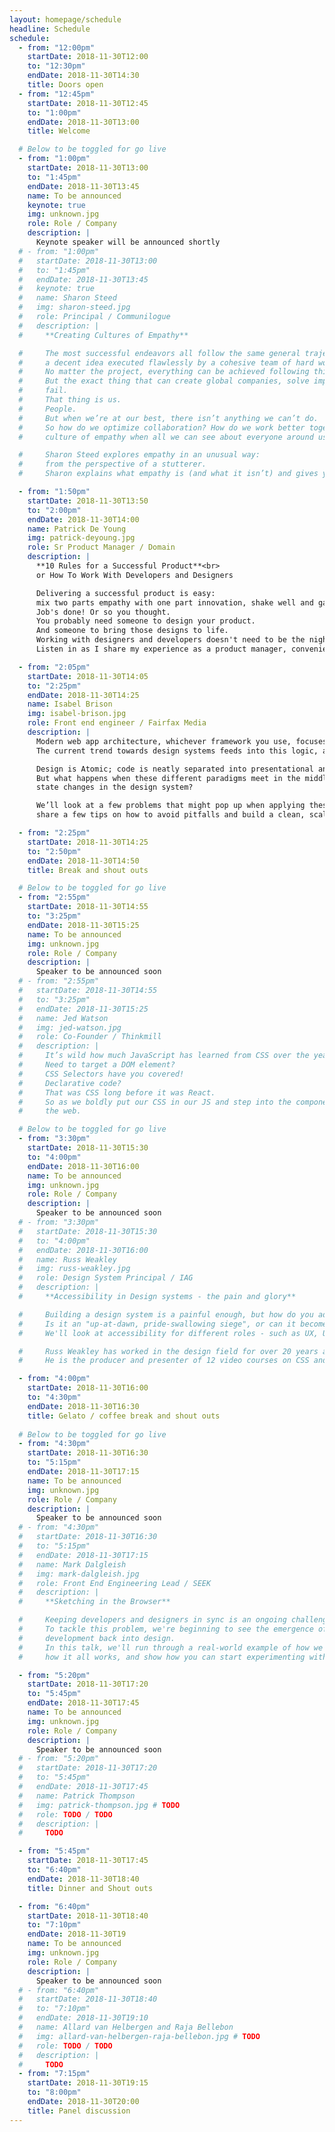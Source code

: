 ```yaml
---
layout: homepage/schedule
headline: Schedule
schedule:
  - from: "12:00pm"
    startDate: 2018-11-30T12:00
    to: "12:30pm"
    endDate: 2018-11-30T14:30
    title: Doors open
  - from: "12:45pm"
    startDate: 2018-11-30T12:45
    to: "1:00pm"
    endDate: 2018-11-30T13:00
    title: Welcome

  # Below to be toggled for go live
  - from: "1:00pm"
    startDate: 2018-11-30T13:00
    to: "1:45pm"
    endDate: 2018-11-30T13:45
    name: To be announced
    keynote: true
    img: unknown.jpg
    role: Role / Company
    description: |
      Keynote speaker will be announced shortly
  # - from: "1:00pm"
  #   startDate: 2018-11-30T13:00
  #   to: "1:45pm"
  #   endDate: 2018-11-30T13:45
  #   keynote: true
  #   name: Sharon Steed
  #   img: sharon-steed.jpg
  #   role: Principal / Communilogue
  #   description: |
  #     **Creating Cultures of Empathy**

  #     The most successful endeavors all follow the same general trajectory:
  #     a decent idea executed flawlessly by a cohesive team of hard workers.
  #     No matter the project, everything can be achieved following this general guideline.
  #     But the exact thing that can create global companies, solve impossible problems, and bring ideas to life is also the same reason why so many companies
  #     fail.
  #     That thing is us.
  #     People.
  #     But when we’re at our best, there isn’t anything we can’t do.
  #     So how do we optimize collaboration? How do we work better together even if we don’t see eye to eye with everyone on our teams? And how do we create a
  #     culture of empathy when all we can see about everyone around us is our differences?

  #     Sharon Steed explores empathy in an unusual way:
  #     from the perspective of a stutterer.
  #     Sharon explains what empathy is (and what it isn’t) and gives you the tools you need to create a culture of empathy on your team.

  - from: "1:50pm"
    startDate: 2018-11-30T13:50
    to: "2:00pm"
    endDate: 2018-11-30T14:00
    name: Patrick De Young
    img: patrick-deyoung.jpg
    role: Sr Product Manager / Domain
    description: |
      **10 Rules for a Successful Product**<br>
      or How To Work With Developers and Designers

      Delivering a successful product is easy:
      mix two parts empathy with one part innovation, shake well and garnish with the JavaScript framework of your choice.
      Job's done! Or so you thought.
      You probably need someone to design your product.
      And someone to bring those designs to life.
      Working with designers and developers doesn't need to be the nightmare you're imagining.
      Listen in as I share my experience as a product manager, conveniently distilled into 10 rules for delivering a successful product.

  - from: "2:05pm"
    startDate: 2018-11-30T14:05
    to: "2:25pm"
    endDate: 2018-11-30T14:25
    name: Isabel Brison
    img: isabel-brison.jpg
    role: Front end engineer / Fairfax Media
    description: |
      Modern web app architecture, whichever framework you use, focuses on separation of concerns and reusability.
      The current trend towards design systems feeds into this logic, abstracting a highly reusable presentational layer.

      Design is Atomic; code is neatly separated into presentational and container components.
      But what happens when these different paradigms meet in the middle? Should the app architecture be influenced by Atomic principles? How do we represent
      state changes in the design system?

      We’ll look at a few problems that might pop up when applying these principles to a real world product (especially when working to tight deadlines) and
      share a few tips on how to avoid pitfalls and build a clean, scalable codebase, all while staying on speaking terms with the design team.

  - from: "2:25pm"
    startDate: 2018-11-30T14:25
    to: "2:50pm"
    endDate: 2018-11-30T14:50
    title: Break and shout outs

  # Below to be toggled for go live
  - from: "2:55pm"
    startDate: 2018-11-30T14:55
    to: "3:25pm"
    endDate: 2018-11-30T15:25
    name: To be announced
    img: unknown.jpg
    role: Role / Company
    description: |
      Speaker to be announced soon
  # - from: "2:55pm"
  #   startDate: 2018-11-30T14:55
  #   to: "3:25pm"
  #   endDate: 2018-11-30T15:25
  #   name: Jed Watson
  #   img: jed-watson.jpg
  #   role: Co-Founder / Thinkmill
  #   description: |
  #     It’s wild how much JavaScript has learned from CSS over the years.
  #     Need to target a DOM element?
  #     CSS Selectors have you covered!
  #     Declarative code?
  #     That was CSS long before it was React.
  #     So as we boldly put our CSS in our JS and step into the component age, let’s take a look at some other lessons we can learn from the design language of
  #     the web.

  # Below to be toggled for go live
  - from: "3:30pm"
    startDate: 2018-11-30T15:30
    to: "4:00pm"
    endDate: 2018-11-30T16:00
    name: To be announced
    img: unknown.jpg
    role: Role / Company
    description: |
      Speaker to be announced soon
  # - from: "3:30pm"
  #   startDate: 2018-11-30T15:30
  #   to: "4:00pm"
  #   endDate: 2018-11-30T16:00
  #   name: Russ Weakley
  #   img: russ-weakley.jpg
  #   role: Design System Principal / IAG
  #   description: |
  #     **Accessibility in Design systems - the pain and glory**

  #     Building a design system is a painful enough, but how do you add accessibility into the mix?
  #     Is it an "up-at-dawn, pride-swallowing siege", or can it become part of the normal work flow.
  #     We'll look at accessibility for different roles - such as UX, UI and devs, as well as where accessibility should be injected into the process.

  #     Russ Weakley has worked in the design field for over 20 years as a Design System Architect, User Experience professional, Front-end Developer and trainer.
  #     He is the producer and presenter of 12 video courses on CSS and Responsive Web Design and is passionate about accessibility and web standards.

  - from: "4:00pm"
    startDate: 2018-11-30T16:00
    to: "4:30pm"
    endDate: 2018-11-30T16:30
    title: Gelato / coffee break and shout outs
  
  # Below to be toggled for go live
  - from: "4:30pm"
    startDate: 2018-11-30T16:30
    to: "5:15pm"
    endDate: 2018-11-30T17:15
    name: To be announced
    img: unknown.jpg
    role: Role / Company
    description: |
      Speaker to be announced soon
  # - from: "4:30pm"
  #   startDate: 2018-11-30T16:30
  #   to: "5:15pm"
  #   endDate: 2018-11-30T17:15
  #   name: Mark Dalgleish
  #   img: mark-dalgleish.jpg
  #   role: Front End Engineering Lead / SEEK
  #   description: |
  #     **Sketching in the Browser**

  #     Keeping developers and designers in sync is an ongoing challenge for our industry.
  #     To tackle this problem, we're beginning to see the emergence of a new breed of code-powered design tooling, providing a true feedback loop from
  #     development back into design.
  #     In this talk, we'll run through a real-world example of how we generated a shared Sketch library from our React-based design system, have a closer look at
  #     how it all works, and show how you can start experimenting with this technique yourself.

  - from: "5:20pm"
    startDate: 2018-11-30T17:20
    to: "5:45pm"
    endDate: 2018-11-30T17:45
    name: To be announced
    img: unknown.jpg
    role: Role / Company
    description: |
      Speaker to be announced soon
  # - from: "5:20pm"
  #   startDate: 2018-11-30T17:20
  #   to: "5:45pm"
  #   endDate: 2018-11-30T17:45
  #   name: Patrick Thompson
  #   img: patrick-thompson.jpg # TODO
  #   role: TODO / TODO
  #   description: |
  #     TODO

  - from: "5:45pm"
    startDate: 2018-11-30T17:45
    to: "6:40pm"
    endDate: 2018-11-30T18:40
    title: Dinner and Shout outs

  - from: "6:40pm"
    startDate: 2018-11-30T18:40
    to: "7:10pm"
    endDate: 2018-11-30T19
    name: To be announced
    img: unknown.jpg
    role: Role / Company
    description: |
      Speaker to be announced soon
  # - from: "6:40pm"
  #   startDate: 2018-11-30T18:40
  #   to: "7:10pm"
  #   endDate: 2018-11-30T19:10
  #   name: Allard van Helbergen and Raja Bellebon
  #   img: allard-van-helbergen-raja-bellebon.jpg # TODO
  #   role: TODO / TODO
  #   description: |
  #     TODO
  - from: "7:15pm"
    startDate: 2018-11-30T19:15
    to: "8:00pm"
    endDate: 2018-11-30T20:00
    title: Panel discussion
---
```

